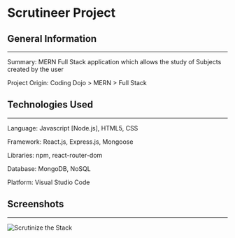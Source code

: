 # Scrutineer Project

## General Information
---------------
Summary: MERN Full Stack application which allows the study of Subjects created by the user

Project Origin: Coding Dojo > MERN > Full Stack

## Technologies Used
---------------
Language: Javascript [Node.js], HTML5, CSS

Framework: React.js, Express.js, Mongoose

Libraries: npm, react-router-dom

Database: MongoDB, NoSQL

Platform: Visual Studio Code

## Screenshots
---------------
![Scrutinize the Stack](https://i.ibb.co/J2tKVLx/project-scrutineer-screenshot-1.jpg)